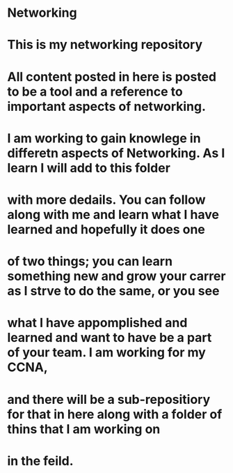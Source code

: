 # Networking
# This is my networking repository
# All content posted in here is posted to be a tool and a reference to important aspects of networking.
# I am working to gain knowlege in differetn aspects of Networking. As I learn I will add to this folder
# with more dedails. You can follow along with me and learn what I have learned and hopefully it does one 
# of two things; you can learn something new and grow your carrer as I strve to do the same, or you see
# what I have appomplished and learned and want to have be a part of your team. I am working for my CCNA,
# and there will be a sub-repositiory for that in here along with a folder of thins that I am working on
# in the feild.
